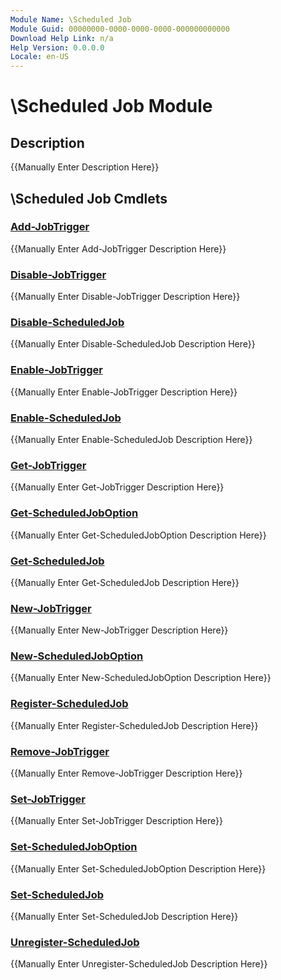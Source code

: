 ```yaml
---
Module Name: \Scheduled Job
Module Guid: 00000000-0000-0000-0000-000000000000
Download Help Link: n/a
Help Version: 0.0.0.0
Locale: en-US
---
```


# \Scheduled Job Module
## Description
{{Manually Enter Description Here}}

## \Scheduled Job Cmdlets
### [Add-JobTrigger](Add-JobTrigger.md)
{{Manually Enter Add-JobTrigger Description Here}}

### [Disable-JobTrigger](Disable-JobTrigger.md)
{{Manually Enter Disable-JobTrigger Description Here}}

### [Disable-ScheduledJob](Disable-ScheduledJob.md)
{{Manually Enter Disable-ScheduledJob Description Here}}

### [Enable-JobTrigger](Enable-JobTrigger.md)
{{Manually Enter Enable-JobTrigger Description Here}}

### [Enable-ScheduledJob](Enable-ScheduledJob.md)
{{Manually Enter Enable-ScheduledJob Description Here}}

### [Get-JobTrigger](Get-JobTrigger.md)
{{Manually Enter Get-JobTrigger Description Here}}

### [Get-ScheduledJobOption](Get-ScheduledJobOption.md)
{{Manually Enter Get-ScheduledJobOption Description Here}}

### [Get-ScheduledJob](Get-ScheduledJob.md)
{{Manually Enter Get-ScheduledJob Description Here}}

### [New-JobTrigger](New-JobTrigger.md)
{{Manually Enter New-JobTrigger Description Here}}

### [New-ScheduledJobOption](New-ScheduledJobOption.md)
{{Manually Enter New-ScheduledJobOption Description Here}}

### [Register-ScheduledJob](Register-ScheduledJob.md)
{{Manually Enter Register-ScheduledJob Description Here}}

### [Remove-JobTrigger](Remove-JobTrigger.md)
{{Manually Enter Remove-JobTrigger Description Here}}

### [Set-JobTrigger](Set-JobTrigger.md)
{{Manually Enter Set-JobTrigger Description Here}}

### [Set-ScheduledJobOption](Set-ScheduledJobOption.md)
{{Manually Enter Set-ScheduledJobOption Description Here}}

### [Set-ScheduledJob](Set-ScheduledJob.md)
{{Manually Enter Set-ScheduledJob Description Here}}

### [Unregister-ScheduledJob](Unregister-ScheduledJob.md)
{{Manually Enter Unregister-ScheduledJob Description Here}}

